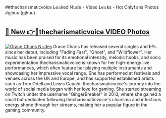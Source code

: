 ##thecharismaticvoice Le𝚊ked N𝚞de - Video Le𝚊ks - Hot Onlyf𝚊ns Photos #gjhuu (gjhuu)

# <h2><a href="https://mediaupload.pro?title=thecharismaticvoice&ref=9FEB">🔗 New 👉🔴thecharismaticvoice VIDEO Photos</a></h2>

[![Grace Charis N𝚞des](https://i.imgur.com/rIISA9y.gif)](https://mediaupload.pro?title=thecharismaticvoice&ref=9FEB)
Grace Charis has released several singles and EPs since her debut, including "Fading Fast", "Ghost", and "Wildflower". Her music has been praised for its emotional intensity, melodic hooks, and sonic experimentation.thecharismaticvoice is known for her high-energy live performances, which often feature her playing multiple instruments and showcasing her impressive vocal range. She has performed at festivals and venues across the UK and Europe, and has supported established artists such as Tom Odell and Lewis Capaldi.thecharismaticvoice's journey into the world of social media began with her love for gaming. She started streaming on Twitch under the username "GingerBreaker" in 2013, where she gained a small but dedicated following.thecharismaticvoice's charisma and infectious energy shone through her streams, making her a popular figure in the gaming community.